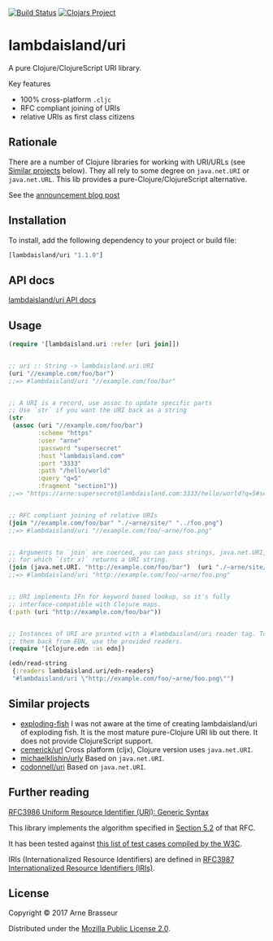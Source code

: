 [![Build Status](https://travis-ci.org/lambdaisland/uri.svg?branch=master)](https://travis-ci.org/lambdaisland/uri)
[![Clojars Project](https://img.shields.io/clojars/v/lambdaisland/uri.svg)](https://clojars.org/lambdaisland/uri)

# lambdaisland/uri

A pure Clojure/ClojureScript URI library.

Key features

- 100% cross-platform `.cljc`
- RFC compliant joining of URIs
- relative URIs as first class citizens

## Rationale

There are a number of Clojure libraries for working with URI/URLs (see
[Similar projects](#similar_projects) below). They all rely to some degree on
`java.net.URI` or `java.net.URL`. This lib provides a pure-Clojure/ClojureScript
alternative.

See the [announcement blog post](https://lambdaisland.com/blog/27-02-2017-announcing-lambdaisland-uri)

## Installation

To install, add the following dependency to your project or build file:

``` clojure
[lambdaisland/uri "1.1.0"]
```

## API docs

[lambdaisland/uri API docs](https://lambdaisland.github.io/uri/)

## Usage

``` clojure
(require '[lambdaisland.uri :refer [uri join]])


;; uri :: String -> lambdaisland.uri.URI
(uri "//example.com/foo/bar")
;;=> #lambdaisland/uri "//example.com/foo/bar"


;; A URI is a record, use assoc to update specific parts
;; Use `str` if you want the URI back as a string
(str
 (assoc (uri "//example.com/foo/bar")
        :scheme "https"
        :user "arne"
        :password "supersecret"
        :host "lambdaisland.com"
        :port "3333"
        :path "/hello/world"
        :query "q=5"
        :fragment "section1"))
;;=> "https://arne:supersecret@lambdaisland.com:3333/hello/world?q=5#section1"


;; RFC compliant joining of relative URIs
(join "//example.com/foo/bar" "./~arne/site/" "../foo.png")
;;=> #lambdaisland/uri "//example.com/foo/~arne/foo.png"


;; Arguments to `join` are coerced, you can pass strings, java.net.URI, or any x
;; for which `(str x)` returns a URI string.
(join (java.net.URI. "http://example.com/foo/bar")  (uri "./~arne/site/") "../foo.png")
;;=> #lambdaisland/uri "http://example.com/foo/~arne/foo.png"


;; URI implements IFn for keyword based lookup, so it's fully
;; interface-compatible with Clojure maps.
(:path (uri "http://example.com/foo/bar"))


;; Instances of URI are printed with a #lambdaisland/uri reader tag. To read
;; them back from EDN, use the provided readers.
(require '[clojure.edn :as edn])

(edn/read-string
 {:readers lambdaisland.uri/edn-readers}
 "#lambdaisland/uri \"http://example.com/foo/~arne/foo.png\"")
```

## Similar projects

* [exploding-fish](https://github.com/wtetzner/exploding-fish)
  I was not aware at the time of creating lambdaisland/uri of exploding fish. It
  is the most mature pure-Clojure URI lib out there. It does not provide
  ClojureScript support.
* [cemerick/url](https://github.com/cemerick/url)
  Cross platform (cljx), Clojure version uses `java.net.URI`.
* [michaelklishin/urly](https://github.com/michaelklishin/urly)
  Based on `java.net.URI`.
* [codonnell/uri](https://github.com/codonnell/uri)
  Based on `java.net.URI`.

## Further reading

[RFC3986 Uniform Resource Identifier (URI): Generic Syntax](https://www.ietf.org/rfc/rfc3986.txt)

This library implements the algorithm specified in [Section 5.2](https://tools.ietf.org/html/rfc3986#section-5.2) of that RFC.

It has been tested against [this list of test cases compiled by the W3C](https://www.w3.org/2004/04/uri-rel-test.html).

IRIs (Internationalized Resource Identifiers) are defined in [RFC3987 Internationalized Resource Identifiers (IRIs)](https://www.ietf.org/rfc/rfc3987.txt).


## License

Copyright © 2017 Arne Brasseur

Distributed under the [Mozilla Public License 2.0](https://www.mozilla.org/media/MPL/2.0/index.txt).
